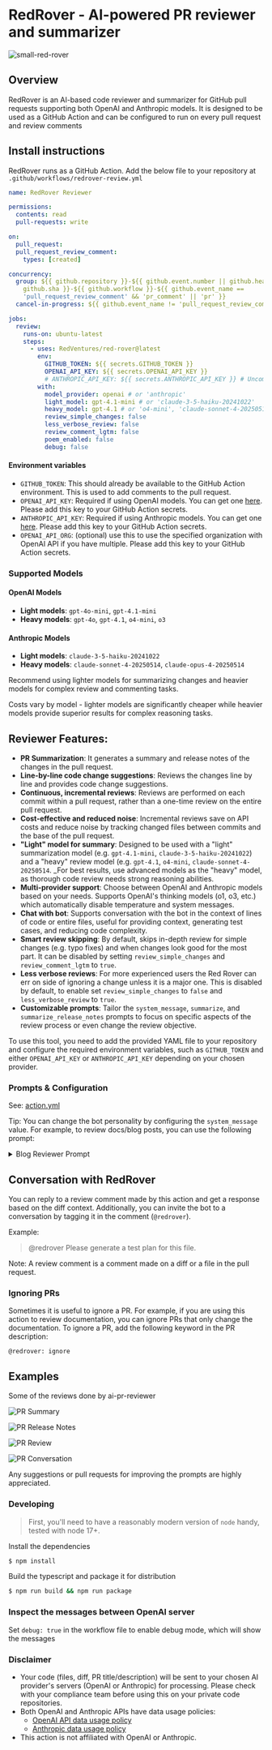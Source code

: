 # RedRover - AI-powered PR reviewer and summarizer

![small-red-rover](https://github.com/bankrate/red-rover/assets/64108082/9ee5df3f-bc3f-4bfc-878e-171d7ccca96e)

## Overview

RedRover is an AI-based code reviewer and summarizer for
GitHub pull requests supporting both OpenAI and Anthropic models. It is
designed to be used as a GitHub Action and can be configured to run on every
pull request and review comments

## Install instructions

RedRover runs as a GitHub Action. Add the below file to your repository
at `.github/workflows/redrover-review.yml`

```yaml
name: RedRover Reviewer

permissions:
  contents: read
  pull-requests: write

on:
  pull_request:
  pull_request_review_comment:
    types: [created]

concurrency:
  group: ${{ github.repository }}-${{ github.event.number || github.head_ref ||
    github.sha }}-${{ github.workflow }}-${{ github.event_name ==
    'pull_request_review_comment' && 'pr_comment' || 'pr' }}
  cancel-in-progress: ${{ github.event_name != 'pull_request_review_comment' }}

jobs:
  review:
    runs-on: ubuntu-latest
    steps:
      - uses: RedVentures/red-rover@latest
        env:
          GITHUB_TOKEN: ${{ secrets.GITHUB_TOKEN }}
          OPENAI_API_KEY: ${{ secrets.OPENAI_API_KEY }}
          # ANTHROPIC_API_KEY: ${{ secrets.ANTHROPIC_API_KEY }} # Uncomment if using Anthropic
        with:
          model_provider: openai # or 'anthropic'
          light_model: gpt-4.1-mini # or 'claude-3-5-haiku-20241022'
          heavy_model: gpt-4.1 # or 'o4-mini', 'claude-sonnet-4-20250514'
          review_simple_changes: false
          less_verbose_review: false
          review_comment_lgtm: false
          poem_enabled: false
          debug: false
```

#### Environment variables

- `GITHUB_TOKEN`: This should already be available to the GitHub Action
  environment. This is used to add comments to the pull request.
- `OPENAI_API_KEY`: Required if using OpenAI models. You can get one
  [here](https://platform.openai.com/account/api-keys). Please add this key to
  your GitHub Action secrets.
- `ANTHROPIC_API_KEY`: Required if using Anthropic models. You can get one
  [here](https://console.anthropic.com/). Please add this key to
  your GitHub Action secrets.
- `OPENAI_API_ORG`: (optional) use this to use the specified organization with
  OpenAI API if you have multiple. Please add this key to your GitHub Action
  secrets.

### Supported Models

#### OpenAI Models
- **Light models**: `gpt-4o-mini`, `gpt-4.1-mini`
- **Heavy models**: `gpt-4o`, `gpt-4.1`, `o4-mini`, `o3`

#### Anthropic Models
- **Light models**: `claude-3-5-haiku-20241022`
- **Heavy models**: `claude-sonnet-4-20250514`, `claude-opus-4-20250514`

Recommend using lighter models for summarizing changes and heavier models for complex
review and commenting tasks.

Costs vary by model - lighter models are significantly cheaper while heavier models
provide superior results for complex reasoning tasks.

## Reviewer Features:

- **PR Summarization**: It generates a summary and release notes of the changes
  in the pull request.
- **Line-by-line code change suggestions**: Reviews the changes line by line and
  provides code change suggestions.
- **Continuous, incremental reviews**: Reviews are performed on each commit
  within a pull request, rather than a one-time review on the entire pull
  request.
- **Cost-effective and reduced noise**: Incremental reviews save on API costs
  and reduce noise by tracking changed files between commits and the base of the
  pull request.
- **"Light" model for summary**: Designed to be used with a "light"
  summarization model (e.g. `gpt-4.1-mini`, `claude-3-5-haiku-20241022`) and a "heavy" review model (e.g.
  `gpt-4.1`, `o4-mini`, `claude-sonnet-4-20250514`. _For best results, use advanced models as the "heavy" model, as thorough
  code review needs strong reasoning abilities.
- **Multi-provider support**: Choose between OpenAI and Anthropic models based on your needs.
  Supports OpenAI's thinking models (o1, o3, etc.) which automatically disable temperature and system messages.
- **Chat with bot**: Supports conversation with the bot in the context of lines
  of code or entire files, useful for providing context, generating test cases,
  and reducing code complexity.
- **Smart review skipping**: By default, skips in-depth review for simple
  changes (e.g. typo fixes) and when changes look good for the most part. It can
  be disabled by setting `review_simple_changes` and `review_comment_lgtm` to
  `true`.
- **Less verbose reviews**: For more experienced users the Red Rover can err on 
  side of ignoring a change unless it is a major one. This is disabled by default,
  to enable set `review_simple_changes` to `false` and `less_verbose_review` to
  `true`.
- **Customizable prompts**: Tailor the `system_message`, `summarize`, and
  `summarize_release_notes` prompts to focus on specific aspects of the review
  process or even change the review objective.

To use this tool, you need to add the provided YAML file to your repository and
configure the required environment variables, such as `GITHUB_TOKEN` and either
`OPENAI_API_KEY` or `ANTHROPIC_API_KEY` depending on your chosen provider.

### Prompts & Configuration

See: [action.yml](./action.yml)

Tip: You can change the bot personality by configuring the `system_message`
value. For example, to review docs/blog posts, you can use the following prompt:

<details>
<summary>Blog Reviewer Prompt</summary>

```yaml
system_message: |
  You are `@redrover` (aka `github-actions[dog]`), a language model
  trained by OpenAI/Anthropic. Your purpose is to act as a highly experienced
  DevRel (developer relations) professional with focus on cloud-native
  infrastructure.

  Company context -
  RedRover is an AI-powered Code reviewer.It boosts code quality and cuts manual effort. Offers context-aware, line-by-line feedback, highlights critical changes,
  enables bot interaction, and lets you commit suggestions directly from GitHub.

  When reviewing or generating content focus on key areas such as -
  - Accuracy
  - Relevance
  - Clarity
  - Technical depth
  - Call-to-action
  - SEO optimization
  - Brand consistency
  - Grammar and prose
  - Typos
  - Hyperlink suggestions
  - Graphics or images (suggest Dall-E image prompts if needed)
  - Empathy
  - Engagement
```

</details>

## Conversation with RedRover

You can reply to a review comment made by this action and get a response based
on the diff context. Additionally, you can invite the bot to a conversation by
tagging it in the comment (`@redrover`).

Example:

> @redrover Please generate a test plan for this file.

Note: A review comment is a comment made on a diff or a file in the pull
request.

### Ignoring PRs

Sometimes it is useful to ignore a PR. For example, if you are using this action
to review documentation, you can ignore PRs that only change the documentation.
To ignore a PR, add the following keyword in the PR description:

```text
@redrover: ignore
```

## Examples

Some of the reviews done by ai-pr-reviewer

![PR Summary](./docs/images/openai-pr-summary.png)

![PR Release Notes](./docs/images/openai-pr-release-notes.png)

![PR Review](./docs/images/openai-pr-review.png)

![PR Conversation](./docs/images/openai-review-conversation.png)

Any suggestions or pull requests for improving the prompts are highly
appreciated.

### Developing

> First, you'll need to have a reasonably modern version of `node` handy, tested
> with node 17+.

Install the dependencies

```bash
$ npm install
```

Build the typescript and package it for distribution

```bash
$ npm run build && npm run package
```

### Inspect the messages between OpenAI server

Set `debug: true` in the workflow file to enable debug mode, which will show the
messages

### Disclaimer

- Your code (files, diff, PR title/description) will be sent to your chosen AI provider's servers
  (OpenAI or Anthropic) for processing. Please check with your compliance team before using this on
  your private code repositories.
- Both OpenAI and Anthropic APIs have data usage policies:
  - [OpenAI API data usage policy](https://openai.com/policies/api-data-usage-policies)
  - [Anthropic data usage policy](https://www.anthropic.com/legal/privacy)
- This action is not affiliated with OpenAI or Anthropic.

